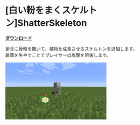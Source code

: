 # [白い粉をまくスケルトン]ShatterSkeleton

[**ダウンロード**](https://github.com/eyeq/mod-1.11.2-ShatterSkeleton/releases/download/1.0/1.11.2-ShatterSkeleton-1.0.jar)

足元に骨粉を撒いて、植物を成長させるスケルトンを追加します。  
雑草を生やすことでプレイヤーの攻撃を阻害します。  

<img src="https://github.com/eyeq/mod-1.11.2-ShatterSkeleton/blob/master/screenshots/ShatterSkeleton.png" width="320px">  
